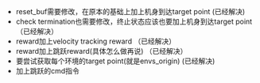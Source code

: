 * reset_buf需要修改，在原本的基础上加上机身到达target point (已经解决)
* check termination也需要修改，终止状态应该也要加上机身到达target point （已经解决）
* reward加上velocity tracking reward （已经解决）
* reward加上跳跃reward(具体怎么做再说) （已经解决）
* 要尝试获取每个环境的target point(就是envs_origin) (已经解决)
* 加上跳跃的cmd指令
  